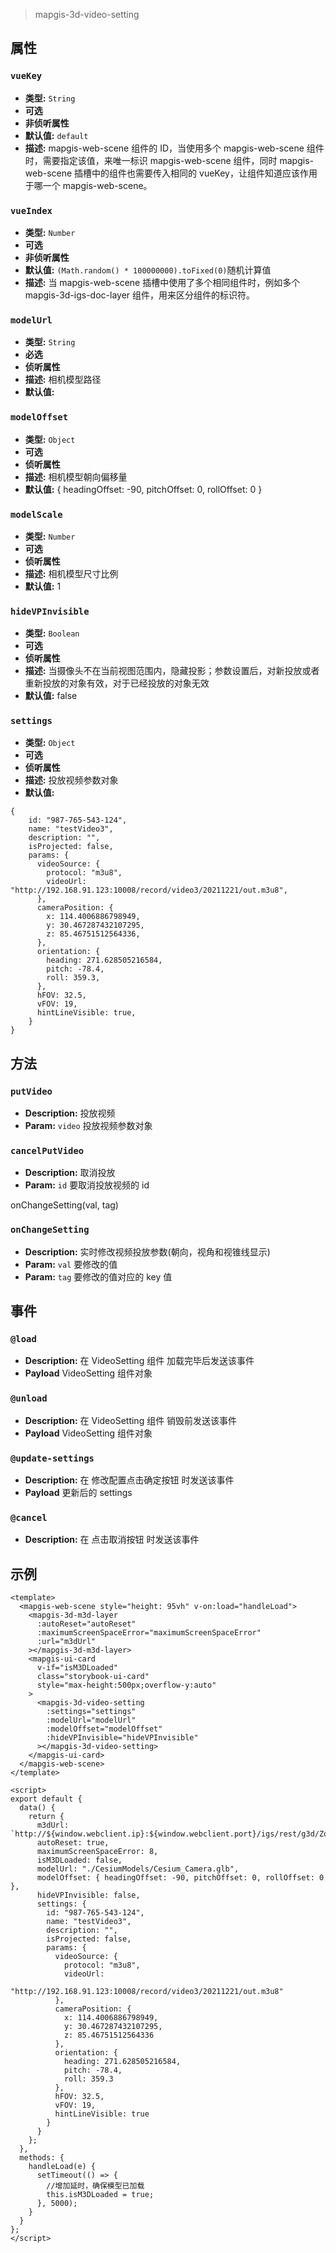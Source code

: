 > mapgis-3d-video-setting

## 属性

### `vueKey`

- **类型:** `String`
- **可选**
- **非侦听属性**
- **默认值:** `default`
- **描述:** mapgis-web-scene 组件的 ID，当使用多个 mapgis-web-scene 组件时，需要指定该值，来唯一标识 mapgis-web-scene 组件，同时 mapgis-web-scene 插槽中的组件也需要传入相同的 vueKey，让组件知道应该作用于哪一个 mapgis-web-scene。

### `vueIndex`

- **类型:** `Number`
- **可选**
- **非侦听属性**
- **默认值:** `(Math.random() * 100000000).toFixed(0)`随机计算值
- **描述:** 当 mapgis-web-scene 插槽中使用了多个相同组件时，例如多个 mapgis-3d-igs-doc-layer 组件，用来区分组件的标识符。

### `modelUrl`

- **类型:** `String`
- **必选**
- **侦听属性**
- **描述:** 相机模型路径
- **默认值:**

### `modelOffset`

- **类型:** `Object`
- **可选**
- **侦听属性**
- **描述:** 相机模型朝向偏移量
- **默认值:** { headingOffset: -90, pitchOffset: 0, rollOffset: 0 }

### `modelScale`

- **类型:** `Number`
- **可选**
- **侦听属性**
- **描述:** 相机模型尺寸比例
- **默认值:** 1

### `hideVPInvisible`

- **类型:** `Boolean`
- **可选**
- **侦听属性**
- **描述:** 当摄像头不在当前视图范围内，隐藏投影；参数设置后，对新投放或者重新投放的对象有效，对于已经投放的对象无效
- **默认值:** false

### `settings`

- **类型:** `Object`
- **可选**
- **侦听属性**
- **描述:** 投放视频参数对象
- **默认值:**

```
{
    id: "987-765-543-124",
    name: "testVideo3",
    description: "",
    isProjected: false,
    params: {
      videoSource: {
        protocol: "m3u8",
        videoUrl: "http://192.168.91.123:10008/record/video3/20211221/out.m3u8",
      },
      cameraPosition: {
        x: 114.4006886798949,
        y: 30.467287432107295,
        z: 85.46751512564336,
      },
      orientation: {
        heading: 271.628505216584,
        pitch: -78.4,
        roll: 359.3,
      },
      hFOV: 32.5,
      vFOV: 19,
      hintLineVisible: true,
    }
}
```

## 方法

### `putVideo`

- **Description:** 投放视频
- **Param:** `video` 投放视频参数对象

### `cancelPutVideo`

- **Description:** 取消投放
- **Param:** `id` 要取消投放视频的 id

onChangeSetting(val, tag)

### `onChangeSetting`

- **Description:** 实时修改视频投放参数(朝向，视角和视锥线显示)
- **Param:** `val` 要修改的值
- **Param:** `tag` 要修改的值对应的 key 值

## 事件

### `@load`

- **Description:** 在 VideoSetting 组件 加载完毕后发送该事件
- **Payload** VideoSetting 组件对象

### `@unload`

- **Description:** 在 VideoSetting 组件 销毁前发送该事件
- **Payload** VideoSetting 组件对象

### `@update-settings`

- **Description:** 在 修改配置点击确定按钮 时发送该事件
- **Payload** 更新后的 settings

### `@cancel`

- **Description:** 在 点击取消按钮 时发送该事件

## 示例

```vue
<template>
  <mapgis-web-scene style="height: 95vh" v-on:load="handleLoad">
    <mapgis-3d-m3d-layer
      :autoReset="autoReset"
      :maximumScreenSpaceError="maximumScreenSpaceError"
      :url="m3dUrl"
    ></mapgis-3d-m3d-layer>
    <mapgis-ui-card
      v-if="isM3DLoaded"
      class="storybook-ui-card"
      style="max-height:500px;overflow-y:auto"
    >
      <mapgis-3d-video-setting
        :settings="settings"
        :modelUrl="modelUrl"
        :modelOffset="modelOffset"
        :hideVPInvisible="hideVPInvisible"
      ></mapgis-3d-video-setting>
    </mapgis-ui-card>
  </mapgis-web-scene>
</template>

<script>
export default {
  data() {
    return {
      m3dUrl: `http://${window.webclient.ip}:${window.webclient.port}/igs/rest/g3d/ZondyModels`,
      autoReset: true,
      maximumScreenSpaceError: 8,
      isM3DLoaded: false,
      modelUrl: "./CesiumModels/Cesium_Camera.glb",
      modelOffset: { headingOffset: -90, pitchOffset: 0, rollOffset: 0 },
      hideVPInvisible: false,
      settings: {
        id: "987-765-543-124",
        name: "testVideo3",
        description: "",
        isProjected: false,
        params: {
          videoSource: {
            protocol: "m3u8",
            videoUrl:
              "http://192.168.91.123:10008/record/video3/20211221/out.m3u8"
          },
          cameraPosition: {
            x: 114.4006886798949,
            y: 30.467287432107295,
            z: 85.46751512564336
          },
          orientation: {
            heading: 271.628505216584,
            pitch: -78.4,
            roll: 359.3
          },
          hFOV: 32.5,
          vFOV: 19,
          hintLineVisible: true
        }
      }
    };
  },
  methods: {
    handleLoad(e) {
      setTimeout(() => {
        //增加延时，确保模型已加载
        this.isM3DLoaded = true;
      }, 5000);
    }
  }
};
</script>
```
